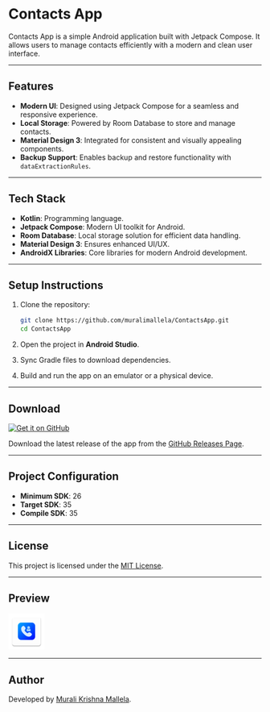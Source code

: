 # Contacts App

Contacts App is a simple Android application built with Jetpack Compose. It allows users to manage contacts efficiently with a modern and clean user interface.

---

## Features

- **Modern UI**: Designed using Jetpack Compose for a seamless and responsive experience.
- **Local Storage**: Powered by Room Database to store and manage contacts.
- **Material Design 3**: Integrated for consistent and visually appealing components.
- **Backup Support**: Enables backup and restore functionality with `dataExtractionRules`.

---

## Tech Stack

- **Kotlin**: Programming language.
- **Jetpack Compose**: Modern UI toolkit for Android.
- **Room Database**: Local storage solution for efficient data handling.
- **Material Design 3**: Ensures enhanced UI/UX.
- **AndroidX Libraries**: Core libraries for modern Android development.

---

## Setup Instructions

1. Clone the repository:
    ```bash
    git clone https://github.com/muralimallela/ContactsApp.git
    cd ContactsApp
    ```

2. Open the project in **Android Studio**.

3. Sync Gradle files to download dependencies.

4. Build and run the app on an emulator or a physical device.

---

## Download
[<img src="https://github.com/machiav3lli/oandbackupx/blob/034b226cea5c1b30eb4f6a6f313e4dadcbb0ece4/badge_github.png"
    alt="Get it on GitHub"
    height="80">](https://github.com/muralimallela/ContactsApp/releases/latest)
    
Download the latest release of the app from the [GitHub Releases Page](https://github.com/muralimallela/ContactsApp/releases).

---

## Project Configuration

- **Minimum SDK**: 26
- **Target SDK**: 35
- **Compile SDK**: 35

---

## License

This project is licensed under the [MIT License](LICENSE).

---

## Preview

![App Icon](app/src/main/res/mipmap-hdpi/app_logo.webp)

---

## Author

Developed by [Murali Krishna Mallela](https://github.com/muralimallela).
